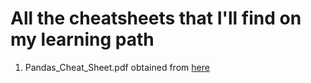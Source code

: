 # All the cheatsheets that I'll find on my learning path

1. Pandas_Cheat_Sheet.pdf obtained from [here](https://github.com/pandas-dev/pandas/blob/master/doc/cheatsheet/Pandas_Cheat_Sheet.pdf)
